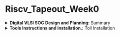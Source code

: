 # Riscv_Tapeout_Week0

<details>
<summary><b>Digital VLSI SOC Design and Planning:</b> Summary </summary>   
<br>

## **1. Chip Modelling Stage (Specification) – O1**

* **Objective**: Define what the chip should do before any hardware coding.
* **Activity**:

  * Use a **C model (specifications in C/C++/SystemC)** to describe functionality.
  * This is a *golden reference model* of the system.
  * Testbench is written in C language for validating expected outputs.
* **Output O1**:

  * Verified software model (C model + testbench) that acts as reference for all future stages.

---

## **2. RTL Design (Soft copy of hardware) – O2**

* **Objective**: Convert specifications into actual digital hardware description.
* **Activity**:

  * Write **RTL (Register Transfer Level) code** in **Verilog/VHDL/SystemVerilog**.
  * Describe the architecture: processor core, memory, peripherals, interfaces.
  * Simulate the RTL against the C model testbench for functional correctness.
* **Blocks involved**:

  * Processor (soft IP or custom design)
  * Peripherals / IPs (UART, SPI, I2C, GPIO, etc.)
  * Analog IPs modeled as functional RTL (for mixed-signal chips)
* **Output O2**:

  * A working RTL description validated against the C model.

---

## **3. Synthesis & Netlist Generation – O3**

* **Objective**: Convert RTL into a gate-level representation that can be manufactured.
* **Activity**:

  * Perform **logic synthesis** to map RTL onto standard cell libraries.
  * Generate **Gate Level Netlist (GLN)** (Synthesized netlist).
  * Include **pre-designed macros** (e.g., SRAM, PLLs) and analog IPs.
* **Blocks**:

  * Synthesized processor netlist
  * Synthesized peripheral IPs
  * Hard macros (SRAM, ROM, etc.)
  * Analog IPs
* **SoC Integration**:

  * Combine all netlists and macros into one top-level SoC design.
  * Add IO pads (GPIOs).
* **Output O3**:

  * Gate-level netlist ready for physical design.

---

## **4. Physical Design (RTL2GDS flow)**

* **Objective**: Convert the synthesized netlist into layout (silicon implementation).
* **Steps**:

  1. **Floorplanning** – Place major blocks (processor, memory, IOs, etc.) inside the chip boundary.
  2. **Placement** – Place standard cells within the floorplan.
  3. **Clock Tree Synthesis (CTS)** – Build clock distribution network.
  4. **Routing** – Connect wires between placed cells.
  5. **DRC/LVS Checks** – Ensure physical design meets fabrication rules (Design Rule Check) and logical consistency (Layout vs Schematic).
* **Output**:

  * Final **GDSII file**, which is the format sent to foundry for chip fabrication.

---

## **5. Post-Silicon Validation – O4**

* **Objective**: Test fabricated chip on real hardware boards.
* **Activity**:

  * Run functional tests using **C testbenches** again on silicon.
  * Verify performance (100–130 MHz in example).
* **Applications**:

  * The final chip can be embedded into devices like smartwatches, Arduino boards, TVs, AC applications, etc.
* **Output O4**:

  * Fully validated SoC ready for mass production.

---

# SoC Design Flow (O1 → O4)

+----------------------+     : : : : : : : : : :     +----------------------+     : : : : : : : : : :     +----------------------+     : : : : : : : : : :     +----------------------+
|                      |     :   O1  Chip Model     : |                      |     :   O2  RTL Design     : |                      |     :   O3  Synthesis     : |                      |
|   (O1) SPEC / C      |:::::::::::::::::::::::::::::|  (O2) RTL (Verilog)   |:::::::::::::::::::::::::::::| (O3) Gate-level Netlist |:::::::::::::::::::::::::::::| (O4) Physical & Post-  |
|   Model (SystemC /   |     : : : : : : : : : :     +----------------------+     : : : : : : : : : :     +----------------------+     : : : : : : : : : :     |   silicon validation   |
|   C reference + TB)  |     : Testbench in C       : |  Functional verify    |     : Test against C model: |  Integrate macros (SRAM)|     : Floorplan → Layout :     |   (silicon, boards,    |
|                      |     : (golden reference)   : |  & simulate (RTL)     |     : & refine RTL         : |  + analog IPs + IO     |     : CTS → Routing →   : |   bringup, apps)       |
+----------------------+     : : : : : : : : : :     +----------------------+     : : : : : : : : : :     +----------------------+     : : : : : : : : : :     +----------------------+
## **Important Notes**

* **O1 = O2 = O3 = O4** means:

  * The same functionality defined in C model (O1) must be preserved through RTL (O2), synthesis (O3), and silicon (O4).
  * Verification is done at each step to ensure no functional mismatch.
* **Testbench**:

  * Written once in C.
  * Reused across all stages for consistency in validation.
* **Soft vs Hard IPs**:

  * **Soft IPs**: RTL code (synthesizable).
  * **Hard IPs (HM)**: Pre-designed blocks like SRAM, PLL, ADC, etc.

---
</details>

<details>
<summary><b>Tools Instructions and installation.:</b> Toll Installation </summary>   
<br>


 
</details>

